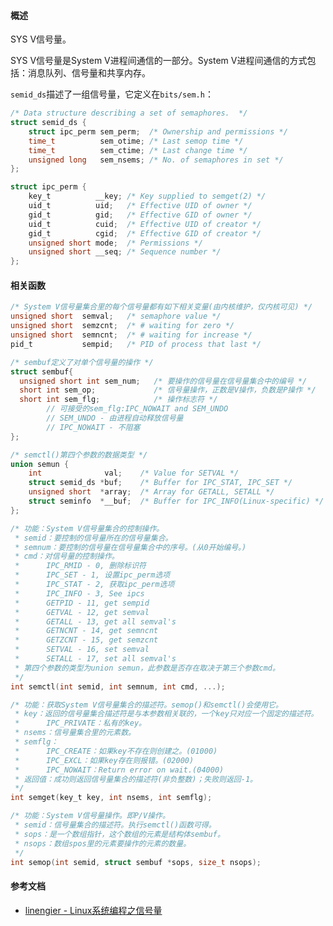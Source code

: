 #### 概述

SYS V信号量。

SYS V信号量是System V进程间通信的一部分。System V进程间通信的方式包括：消息队列、信号量和共享内存。

`semid_ds`描述了一组信号量，它定义在`bits/sem.h`：

```c
/* Data structure describing a set of semaphores.  */
struct semid_ds {
	struct ipc_perm sem_perm;  /* Ownership and permissions */
	time_t          sem_otime; /* Last semop time */
	time_t          sem_ctime; /* Last change time */
	unsigned long   sem_nsems; /* No. of semaphores in set */
};

struct ipc_perm {
	key_t          __key; /* Key supplied to semget(2) */
	uid_t          uid;   /* Effective UID of owner */
	gid_t          gid;   /* Effective GID of owner */
	uid_t          cuid;  /* Effective UID of creator */
	gid_t          cgid;  /* Effective GID of creator */
	unsigned short mode;  /* Permissions */
	unsigned short __seq; /* Sequence number */
};
```



#### 相关函数

```c
/* System V信号量集合里的每个信号量都有如下相关变量(由内核维护，仅内核可见) */
unsigned short  semval;   /* semaphore value */
unsigned short  semzcnt;  /* # waiting for zero */
unsigned short  semncnt;  /* # waiting for increase */
pid_t           sempid;   /* PID of process that last */

/* sembuf定义了对单个信号量的操作 */
struct sembuf{
  unsigned short int sem_num;   /* 要操作的信号量在信号量集合中的编号 */
  short int sem_op;             /* 信号量操作，正数是V操作，负数是P操作 */
  short int sem_flg;            /* 操作标志符 */
    	// 可接受的sem_flg:IPC_NOWAIT and SEM_UNDO
    	// SEM_UNDO - 由进程自动释放信号量
    	// IPC_NOWAIT - 不阻塞
};

/* semctl()第四个参数的数据类型 */
union semun {
	int              val;    /* Value for SETVAL */
	struct semid_ds *buf;    /* Buffer for IPC_STAT, IPC_SET */
	unsigned short  *array;  /* Array for GETALL, SETALL */
	struct seminfo  *__buf;  /* Buffer for IPC_INFO(Linux-specific) */
};

/* 功能：System V信号量集合的控制操作。
 * semid：要控制的信号量所在的信号量集合。
 * semnum：要控制的信号量在信号量集合中的序号。(从0开始编号。)
 * cmd：对信号量的控制操作。
 *		IPC_RMID - 0, 删除标识符
 *		IPC_SET - 1, 设置ipc_perm选项
 *		IPC_STAT - 2, 获取ipc_perm选项
 *		IPC_INFO - 3, See ipcs
 * 		GETPID - 11, get sempid 
 * 		GETVAL - 12, get semval 
 * 		GETALL - 13, get all semval's 
 * 		GETNCNT - 14, get semncnt 
 * 		GETZCNT - 15, get semzcnt 
 * 		SETVAL - 16, set semval 
 * 		SETALL - 17, set all semval's 
 * 第四个参数的类型为union semun，此参数是否存在取决于第三个参数cmd。
 */
int semctl(int semid, int semnum, int cmd, ...);

/* 功能：获取System V信号量集合的描述符。semop()和semctl()会使用它。
 * key：返回的信号量集合描述符是与本参数相关联的，一个key只对应一个固定的描述符。
 *		IPC_PRIVATE：私有的key。
 * nsems：信号量集合里的元素数。
 * semflg：
 *		IPC_CREATE：如果key不存在则创建之。(01000)
 *		IPC_EXCL：如果key存在则报错。(02000)
 *		IPC_NOWAIT：Return error on wait.(04000)
 * 返回值：成功则返回信号量集合的描述符(非负整数)；失败则返回-1。
 */
int semget(key_t key, int nsems, int semflg);

/* 功能：System V信号量操作。即P/V操作。
 * semid：信号量集合的描述符。执行semctl()函数可得。
 * sops：是一个数组指针，这个数组的元素是结构体sembuf。
 * nsops：数组spos里的元素要操作的元素的数量。
 */
int semop(int semid, struct sembuf *sops, size_t nsops);
```

#### 参考文档

- [linengier - Linux系统编程之信号量](https://www.cnblogs.com/linengier/p/9399880.html#:~:text=%E5%9C%A8%E5%AD%A6%E4%B9%A0%E4%BF%A1%E5%8F%B7%E9%87%8F%E4%B9%8B%E5%89%8D%EF%BC%8C%E6%88%91%E4%BB%AC%E5%BF%85%E9%A1%BB%E5%85%88%E7%9F%A5%E9%81%93%E2%80%94%E2%80%94Linux%E6%8F%90%E4%BE%9B%E4%B8%A4%E7%A7%8D%E4%BF%A1%E5%8F%B7%E9%87%8F%EF%BC%9A%20%EF%BC%881%EF%BC%89,%E5%86%85%E6%A0%B8%E4%BF%A1%E5%8F%B7%E9%87%8F%EF%BC%8C%E7%94%B1%E5%86%85%E6%A0%B8%E6%8E%A7%E5%88%B6%E8%B7%AF%E5%BE%84%E4%BD%BF%E7%94%A8%20%EF%BC%882%EF%BC%89%20%E7%94%A8%E6%88%B7%E6%80%81%E8%BF%9B%E7%A8%8B%E4%BD%BF%E7%94%A8%E7%9A%84%E4%BF%A1%E5%8F%B7%E9%87%8F%EF%BC%8C%E8%BF%99%E7%A7%8D%E4%BF%A1%E5%8F%B7%E9%87%8F%E5%8F%88%E5%88%86%E4%B8%BAPOSIX%E4%BF%A1%E5%8F%B7%E9%87%8F%E5%92%8CSYSTEMV%E4%BF%A1%E5%8F%B7%E9%87%8F%E3%80%82)